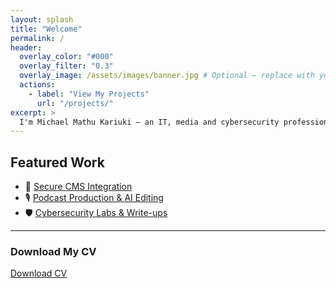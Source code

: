```yaml
---
layout: splash
title: "Welcome"
permalink: /
header:
  overlay_color: "#000"
  overlay_filter: "0.3"
  overlay_image: /assets/images/banner.jpg # Optional — replace with your own image
  actions:
    - label: "View My Projects"
      url: "/projects/"
excerpt: >
  I'm Michael Mathu Kariuki — an IT, media and cybersecurity professional dedicated to youth empowerment through secure tech and storytelling. Explore my portfolio and projects below.
---
```


## Featured Work

- 🔐 [Secure CMS Integration](projects/#secure-cms-integration)
- 🎙️ [Podcast Production & AI Editing](projects/#podcast-production--post-processing)
- 🛡️ [Cybersecurity Labs & Write-ups](writeups/)

---

### Download My CV

[Download CV](/assets/CV.pdf)
